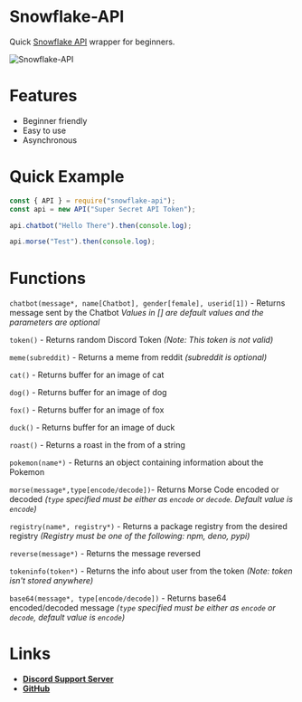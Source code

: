 # Snowflake-API
Quick [Snowflake API](https://api.snowflakedev.cf:9019) wrapper for beginners.

![Snowflake-API](https://nodei.co/npm/snowflake-api.png)

# Features
- Beginner friendly
- Easy to use
- Asynchronous

# Quick Example

```js
const { API } = require("snowflake-api");
const api = new API("Super Secret API Token");

api.chatbot("Hello There").then(console.log);

api.morse("Test").then(console.log);
```
# Functions
`chatbot(message*, name[Chatbot], gender[female], userid[1])` - Returns message sent by the Chatbot *Values in [] are default values and the parameters are optional*

`token()` - Returns random Discord Token *(Note: This token is not valid)*

`meme(subreddit)` - Returns a meme from reddit *(subreddit is optional)*

`cat()` - Returns buffer for an image of cat

`dog()` - Returns buffer for an image of dog

`fox()` - Returns buffer for an image of fox

`duck()` - Returns buffer for an image of duck

`roast()` - Returns a roast in the from of a string

`pokemon(name*)` - Returns an object containing information about the Pokemon 

`morse(message*,type[encode/decode])`- Returns Morse Code encoded or decoded *(`type` specified must be either as `encode` or `decode`. Default value is `encode`)*

`registry(name*, registry*)` - Returns a package registry from the desired registry *(Registry must be one of the following: npm, deno, pypi)*

`reverse(message*)` - Returns the message reversed

`tokeninfo(token*)` - Returns the info about user from the token *(Note: token isn't stored anywhere)*

`base64(message*, type[encode/decode])` - Returns base64 encoded/decoded message *(`type` specified must be either as `encode` or `decode`, default value is `encode`)*
 
# Links
- **[Discord Support Server](https://discord.gg/QTxmjwENQx)**
- **[GitHub](https://github.com/udit2303/snowflake-api)**

